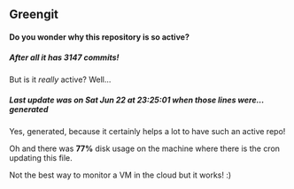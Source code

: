 ## Greengit

#### Do you wonder why this repository is so active?

##### After all it has 3147 commits!

But is it *really* active? Well...

##### Last update was on Sat Jun 22 at 23:25:01 when those lines were... generated

Yes, generated, because it certainly helps a lot to have such an active repo!

Oh and there was **77%** disk usage on the machine
where there is the cron updating this file.

Not the best way to monitor a VM in the cloud but it works! :)
